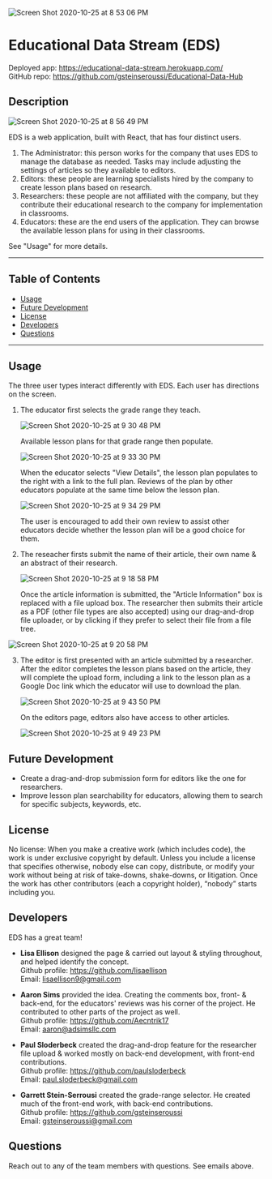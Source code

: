 ![Screen Shot 2020-10-25 at 8 53 06 PM](https://user-images.githubusercontent.com/64434411/97123855-1b48dc80-1704-11eb-85e7-de148015ef6b.png)

# Educational Data Stream (EDS)

Deployed app: https://educational-data-stream.herokuapp.com/ <br>
GitHub repo: https://github.com/gsteinseroussi/Educational-Data-Hub

## Description

![Screen Shot 2020-10-25 at 8 56 49 PM](https://user-images.githubusercontent.com/64434411/97123970-a0cc8c80-1704-11eb-8a38-9ed51c4a230f.png)

EDS is a web application, built with React, that has four distinct users.

1. The Administrator: this person works for the company that uses EDS to manage the database as needed. Tasks may include adjusting the settings of articles so they available to editors.
2. Editors: these people are learning specialists hired by the company to create lesson plans based on research.
3. Researchers: these people are not affiliated with the company, but they contribute their educational research to the company for implementation in classrooms.
4. Educators: these are the end users of the application. They can browse the available lesson plans for using in their classrooms.

See "Usage" for more details.

---

## Table of Contents

- [Usage](#usage)
- [Future Development](#future-development)
- [License](#license)
- [Developers](#developers)
- [Questions](#questions)

---

## Usage

The three user types interact differently with EDS. Each user has directions on the screen.

1. The educator first selects the grade range they teach.

   ![Screen Shot 2020-10-25 at 9 30 48 PM](https://user-images.githubusercontent.com/64434411/97125158-5e597e80-1709-11eb-8541-29d6b35fb196.png)

   Available lesson plans for that grade range then populate.

   ![Screen Shot 2020-10-25 at 9 33 30 PM](https://user-images.githubusercontent.com/64434411/97125257-bee8bb80-1709-11eb-974e-ca71d88f4113.png)

   When the educator selects "View Details", the lesson plan populates to the right with a link to the full plan. Reviews of the plan by other educators populate at the same time below the lesson plan.

   ![Screen Shot 2020-10-25 at 9 34 29 PM](https://user-images.githubusercontent.com/64434411/97125529-a4631200-170a-11eb-9466-d778eab24b93.png)

   The user is encouraged to add their own review to assist other educators decide whether the lesson plan will be a good choice for them.

2. The reseacher firsts submit the name of their article, their own name & an abstract of their research.

   ![Screen Shot 2020-10-25 at 9 18 58 PM](https://user-images.githubusercontent.com/64434411/97124756-b8594480-1707-11eb-8b73-60760aca766f.png)
   
   Once the article information is submitted, the "Article Information" box is replaced with a file upload box. The researcher then submits their article as a PDF (other file types are also accepted) using our drag-and-drop file uploader, or by clicking if they prefer to select their file from a file tree.
  
  ![Screen Shot 2020-10-25 at 9 20 58 PM](https://user-images.githubusercontent.com/64434411/97124811-ff473a00-1707-11eb-85b8-a1f8b2e093e6.png)
  
3. The editor is first presented with an article submitted by a researcher. After the editor completes the lesson plans based on the article, they will complete the upload form, including a link to the lesson plan as a Google Doc link which the educator will use to download the plan.

   ![Screen Shot 2020-10-25 at 9 43 50 PM](https://user-images.githubusercontent.com/64434411/97125719-2eab7600-170b-11eb-8538-781c046043da.png)
   
   On the editors page, editors also have access to other articles.
   
   ![Screen Shot 2020-10-25 at 9 49 23 PM](https://user-images.githubusercontent.com/64434411/97125973-f3f60d80-170b-11eb-91cf-e2b9b418e72d.png)

## Future Development

- Create a drag-and-drop submission form for editors like the one for researchers.
- Improve lesson plan searchability for educators, allowing them to search for specific subjects, keywords, etc.

## License

No license: When you make a creative work (which includes code), the work is under exclusive copyright by default. Unless you include a license that specifies otherwise, nobody else can copy, distribute, or modify your work without being at risk of take-downs, shake-downs, or litigation. Once the work has other contributors (each a copyright holder), “nobody” starts including you.

## Developers

EDS has a great team!

- <b>Lisa Ellison</b> designed the page & carried out layout & styling throughout, and helped identify the concept. <br> Github profile: <https://github.com/lisaellison> <br> Email: <lisaellison9@gmail.com>

- <b>Aaron Sims</b> provided the idea. Creating the comments box, front- & back-end, for the educators' reviews was his corner of the project. He contributed to other parts of the project as well. <br>Github profile: <https://github.com/Aecntrik17> <br>Email: <aaron@adsimsllc.com>

- <b>Paul Sloderbeck</b> created the drag-and-drop feature for the researcher file upload & worked mostly on back-end development, with front-end contributions. <br>Github profile: <https://github.com/paulsloderbeck> <br>Email: <paul.sloderbeck@gmail.com>

- <b>Garrett Stein-Serrousi</b> created the grade-range selector. He created much of the front-end work, with back-end contributions. <br>Github profile: <https://github.com/gsteinseroussi> <br>Email: <gsteinseroussi@gmail.com>

## Questions

Reach out to any of the team members with questions. See emails above.
